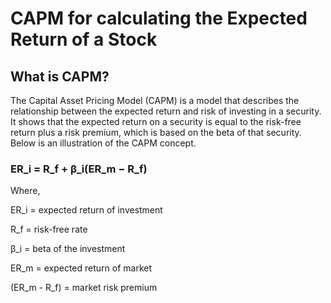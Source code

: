 # CAPM for calculating the Expected Return of a Stock

## What is CAPM?
The Capital Asset Pricing Model (CAPM) is a model that describes the relationship between the expected return and risk of investing in a security. It shows that the expected return on a security is equal to the risk-free return plus a risk premium, which is based on the beta of that security. Below is an illustration of the CAPM concept.

### ER_i = R_f + β_i(ER_m − R_f)
Where,

ER_i = expected return of investment

R_f = risk-free rate

β_i = beta of the investment

ER_m = expected return of market

(ER_m - R_f) = market risk premium

